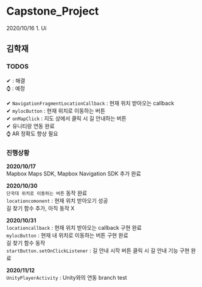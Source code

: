 # Capstone_Project

2020/10/16 1. Ui

## 김학재<br>
### TODOS<br>
✔ : 해결<br>
⌚ : 예정<br>

✔ `NavigationFragmentLocationCallback` : 현재 위치 받아오는 callback <br>
✔ `mylocButton` : 현재 위치로 이동하는 버튼 <br>
✔ `onMapClick` : 지도 상에서 클릭 시 길 안내하는 버튼 <br>
✔ 유니티랑 연동 완료<br>
⌚ AR 정확도 향상 필요

### 진행상황<br>
**2020/10/17** <br>
Mapbox Maps SDK, Mapbox Navigation SDK 추가 완료 <br>

**2020/10/30** <br>
`단국대 위치로 이동하는 버튼` 동작 완료 <br>
`locationcomonent` : 현재 위치 받아오기 성공 <br>
길 찾기 함수 추가, 아직 동작 X <br>

**2020/10/31** <br>
`locationcallback` : 현재 위치 받아오는 callback 구현 완료<br>
`mylocButton` : 현재 내 위치로 이동하는 버튼 구현 완료<br>
길 찾기 함수 동작 <br>
`startButton.setOnClickListener` : 길 안내 시작 버튼 클릭 시 길 안내 기능 구현 완료<br>

**2020/11/12** <br>
`UnityPlayerActivity` : Unity와의 연동
branch test